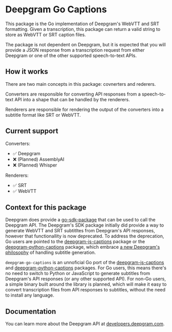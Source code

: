 # Deepgram Go Captions

This package is the Go implementation of Deepgram's WebVTT and SRT formatting. Given a transcription, this package can return a valid string to store as WebVTT or SRT caption files.

The package is not dependent on Deepgram, but it is expected that you will provide a JSON response from a transcription request from either Deepgram or one of the other supported speech-to-text APIs.

## How it works

There are two main concepts in this package: covnerters and rederers.

Converters are responsible for converting API responses from a speech-to-text API into a shape that can be handled by the renderers.

Renderers are responsible for rendering the output of the converters into a subtitle format like SRT or WebVTT.

## Current support 

Converters:

- ✅ Deepgram
- ❌ (Planned) AssemblyAI
- ❌ (Planned) Whisper

Renderers:

- ✅ SRT
- ✅ WebVTT

## Context for this package

Deepgram does provide a [go-sdk-package](https://github.com/deepgram/deepgram-go-sdk) that can be used to call the Deepgram API.
The Deepgram's SDK package initially did provide a way to generate WebVTT and SRT subtitltes from Deepgram's API responses, however that functionallity is now deprecated.
To address the deprecation, Go users are pointed to the [deepgram-js-captions](https://github.com/deepgram/deepgram-js-captions) package or the [deepgram-python-captions](https://github.com/deepgram/deepgram-python-captions) package, which embrace [a new Deepgram's philosophy](https://deepgram.com/learn/subtitles-made-easy-deepgram-s-new-open-source-captioning-packages) of handling subtitle generation.

`deepgram-go-captions` is an unnoficial Go port of the [deepgram-js-captions](https://github.com/deepgram/deepgram-js-captions) and [deepgram-python-captions](https://github.com/deepgram/deepgram-python-captions) packages.
For Go users, this means there's no need to switch to Python or JavaScript to generate subtitles from Deepgram's API responses (or any other supported API).
For non-Go users, a simple binary built around the library is planned, which will make it easy to convert transcription files from API responses to subtitles, without the need to install any language.


## Documentation

You can learn more about the Deepgram API at [developers.deepgram.com](https://developers.deepgram.com/docs).
